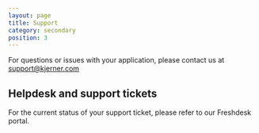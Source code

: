 ```yaml
---
layout: page
title: Support
category: secondary
position: 3
---
```



For questions or issues with your application, please contact us at support@kjerner.com


## Helpdesk and support tickets
For the current status of your support ticket, please refer to our Freshdesk portal.